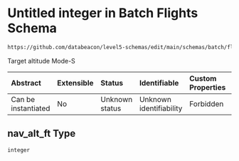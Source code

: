 # Untitled integer in Batch Flights Schema

```txt
https://github.com/databeacon/level5-schemas/edit/main/schemas/batch/flights.schema.json#/properties/nav_alt_ft
```

Target altitude Mode-S

| Abstract            | Extensible | Status         | Identifiable            | Custom Properties | Additional Properties | Access Restrictions | Defined In                                                                          |
| :------------------ | :--------- | :------------- | :---------------------- | :---------------- | :-------------------- | :------------------ | :---------------------------------------------------------------------------------- |
| Can be instantiated | No         | Unknown status | Unknown identifiability | Forbidden         | Allowed               | none                | [flights.schema.json\*](../../out/batch/flights.schema.json "open original schema") |

## nav\_alt\_ft Type

`integer`
